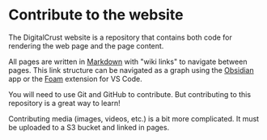 # Contribute to the website

The DigitalCrust website is a repository that contains both code for rendering
the web page and the page content.

All pages are written in [Markdown](https://www.markdownguide.org/) with "wiki
links" to navigate between pages. This link structure can be navigated as a
graph using the [Obsidian](https://obsidian.md/) app or the
[Foam](https://foambubble.github.io/foam/) extension for VS Code.

You will need to use Git and GitHub to contribute. But contributing to this
repository is a great way to learn!

Contributing media (images, videos, etc.) is a bit more complicated. It must be
uploaded to a S3 bucket and linked in pages.
